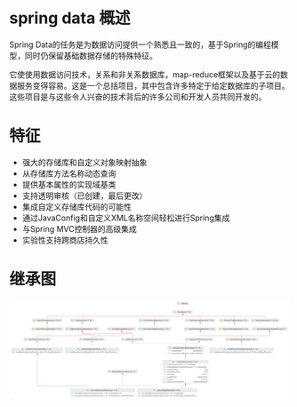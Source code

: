 # spring data 概述

Spring Data的任务是为数据访问提供一个熟悉且一致的，基于Spring的编程模型，同时仍保留基础数据存储的特​​殊特征。

它使使用数据访问技术，关系和非关系数据库，map-reduce框架以及基于云的数据服务变得容易。这是一个总括项目，其中包含许多特定于给定数据库的子项目。这些项目是与这些令人兴奋的技术背后的许多公司和开发人员共同开发的。

# 特征
- 强大的存储库和自定义对象映射抽象
- 从存储库方法名称动态查询
- 提供基本属性的实现域基类
- 支持透明审核（已创建，最后更改）
- 集成自定义存储库代码的可能性
- 通过JavaConfig和自定义XML名称空间轻松进行Spring集成
- 与Spring MVC控制器的高级集成
- 实验性支持跨商店持久性

# 继承图

![Repository](image/Repository.png)